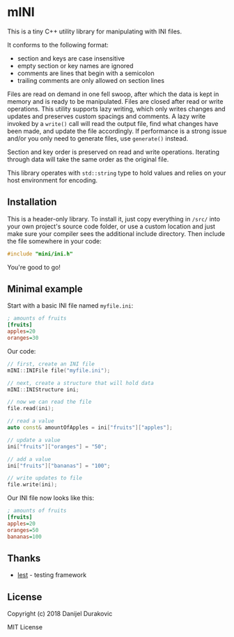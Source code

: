 # mINI

This is a tiny C++ utility library for manipulating with INI files.

It conforms to the following format:
- section and keys are case insensitive
- empty section or key names are ignored
- comments are lines that begin with a semicolon
- trailing comments are only allowed on section lines

Files are read on demand in one fell swoop, after which the data is kept in memory and is ready to be manipulated. Files are closed after read or write operations. This utility supports lazy writing, which only writes changes and updates and preserves custom spacings and comments. A lazy write invoked by a `write()` call will read the output file, find what changes have been made, and update the file accordingly. If performance is a strong issue and/or you only need to generate files, use `generate()` instead.

Section and key order is preserved on read and write operations. Iterating through data will take the same order as the original file.

This library operates with `std::string` type to hold values and relies on your host environment for encoding.

## Installation

This is a header-only library. To install it, just copy everything in `/src/` into your own project's source code folder, or use a custom location and just make sure your compiler sees the additional include directory. Then include the file somewhere in your code:

```C++
#include "mini/ini.h"
```

You're good to go!

## Minimal example

Start with a basic INI file named `myfile.ini`:
```INI
; amounts of fruits
[fruits]
apples=20
oranges=30
```

Our code:
```C++
// first, create an INI file
mINI::INIFile file("myfile.ini");

// next, create a structure that will hold data
mINI::INIStructure ini;

// now we can read the file
file.read(ini);

// read a value
auto const& amountOfApples = ini["fruits"]["apples"];

// update a value
ini["fruits"]["oranges"] = "50";

// add a value
ini["fruits"]["bananas"] = "100";

// write updates to file
file.write(ini);
```

Our INI file now looks like this:
```INI
; amounts of fruits
[fruits]
apples=20
oranges=50
bananas=100
```

## Thanks

- [lest](https://github.com/martinmoene/lest) - testing framework

## License

Copyright (c) 2018 Danijel Durakovic

MIT License